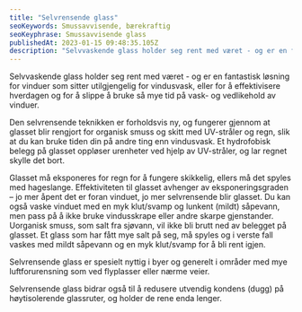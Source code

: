 ```yaml
---
title: "Selvrensende glass"
seoKeywords: Smussavvisende, bærekraftig
seoKeyphrase: Smussavvisende glass
publishedAt: 2023-01-15 09:48:35.105Z
description: "Selvvaskende glass holder seg rent med været - og er en fantastisk løsning for vinduer som sitter utilgjengelig for vindusvask."
---
```


Selvvaskende glass holder seg rent med været - og er en fantastisk løsning for vinduer som sitter utilgjengelig for vindusvask, eller for å effektivisere hverdagen og for å slippe å bruke så mye tid på vask- og vedlikehold av vinduer.

Den selvrensende teknikken er forholdsvis ny, og fungerer gjennom at glasset blir rengjort for organisk smuss og skitt med UV-stråler og regn, slik at du kan bruke tiden din på andre ting enn vindusvask. Et hydrofobisk belegg på glasset oppløser urenheter ved hjelp av UV-stråler, og lar regnet skylle det bort.

Glasset må eksponeres for regn for å fungere skikkelig, ellers må det spyles med hageslange. Effektiviteten til glasset avhenger av eksponeringsgraden – jo mer åpent det er foran vinduet, jo mer selvrensende blir glasset. Du kan også vaske vinduet med en myk klut/svamp og lunkent (mildt) såpevann, men pass på å ikke bruke vindusskrape eller andre skarpe gjenstander. Uorganisk smuss, som salt fra sjøvann, vil ikke bli brutt ned av belegget på glasset. Et glass som har fått mye salt på seg, må spyles og i verste fall vaskes med mildt såpevann og en myk klut/svamp for å bli rent igjen.

Selvrensende glass er spesielt nyttig i byer og generelt i områder med mye luftforurensning som ved flyplasser eller nærme veier.

Selvrensende glass bidrar også til å redusere utvendig kondens (dugg) på høytisolerende glassruter, og holder de rene enda lenger.
